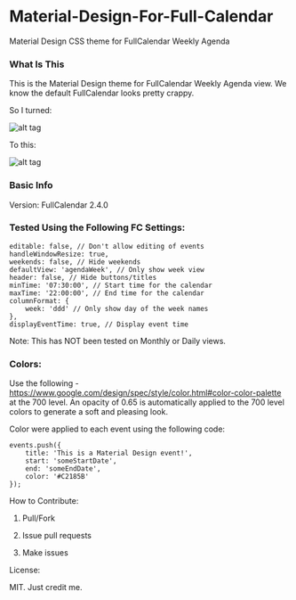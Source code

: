 # Material-Design-For-Full-Calendar

Material Design CSS theme for FullCalendar Weekly Agenda

### What Is This

This is the Material Design theme for FullCalendar Weekly Agenda view. 
We know the default FullCalendar looks pretty crappy. 

So I turned:

![alt tag](http://imgur.com/vKTKUTx)

To this:

![alt tag](http://imgur.com/HkrkAaY)

### Basic Info

Version: FullCalendar 2.4.0

### Tested Using the Following FC Settings:

    editable: false, // Don't allow editing of events
    handleWindowResize: true,
    weekends: false, // Hide weekends
    defaultView: 'agendaWeek', // Only show week view
    header: false, // Hide buttons/titles
    minTime: '07:30:00', // Start time for the calendar
    maxTime: '22:00:00', // End time for the calendar
    columnFormat: {
        week: 'ddd' // Only show day of the week names
    },
    displayEventTime: true, // Display event time

Note: This has NOT been tested on Monthly or Daily views.

### Colors: 

Use the following - https://www.google.com/design/spec/style/color.html#color-color-palette at the 700 level. An opacity of 0.65 is automatically applied to the
700 level colors to generate a soft and pleasing look.

Color were applied to each event using the following code:

    events.push({
        title: 'This is a Material Design event!',
        start: 'someStartDate',
        end: 'someEndDate',
        color: '#C2185B'
    });

How to Contribute:

1. Pull/Fork

2. Issue pull requests

3. Make issues

License:

MIT. Just credit me.

